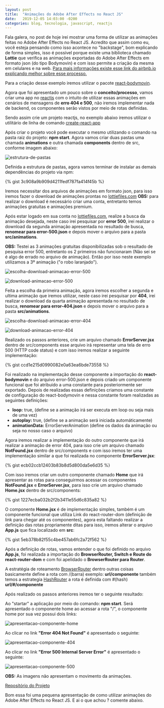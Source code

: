 ```yaml
---
layout: post
title:  "Animações do Adobe After Effects no React JS"
date:   2019-12-05 14:03:00 -0200
categories: blog, tecnologia, javascript, reactjs
---
```


Fala galera, no post de hoje irei mostrar uma forma de utilizar as animações feitas no Adobe After Effects no React JS. Acredito que assim como eu, você esteja pensando como isso acontece no "backstage", bom explicando de forma simples, isso é possível porque existe uma biblioteca chamado **Lottie** que verifica as animações exportadas do Adobe After Effects em formato json (do tipo Bodymovin) e com isso permite a criação da mesma em celulares e na web.  <a href="https://airbnb.io/lottie/#/" target="__blank">Para mais informações existe esse link do airbnb.io explicando melhor sobre esse processo.</a>

Para a criação desse exemplo iremos utilizar o pacote <a href="https://www.npmjs.com/package/react-bodymovin" target="__blank">react-bodymovin</a>. 


Agora que foi apresentado um pouco sobre o **conceito/processo**, vamos criar uma app no <a href="https://reactjs.org/" target="__blank">reactjs</a> com o intuito de utilizar essas animações em cenários de mensagens de **erro 404 e 500**, não iremos implementar nada de backend, os componentes serão vistos por meio de rotas definidas. 

Sendo assim crie um projeto reactjs, no exemplo abaixo iremos utilizar o utilitário de linha de comando <a href="https://github.com/facebook/create-react-app" target="__blank">create-react-app</a>



Após criar o projeto você pode executar o mesmo utilizando o comando na pasta raiz do projeto: **npm start**. 
Agora vamos criar duas pastas uma chamada **animations** e outra chamada **components** dentro de src, conforme imagem abaixo:

![estrutura-de-pastas](/assets/img/posts/animacoes-do-adobe-after-effects-no-react-js/0-estrutura-de-pastas.png)

Definida a estrutura de pastas, agora vamos terminar de instalar as demais dependências do projeto via npm:

{% gist 3c908a9b909d4211fedf787fa414f45b  %}

Iremos necessitar dos arquivos de animações em formato json, para isso iremos fazer o download de animações prontas no <a href="https://lottiefiles.com/" target="__blank">lottiefiles.com</a> **OBS:** para realizar o download é necessário criar uma conta, entretanto temos animações gratuitas e animações premium. 

Após estar logado em sua conta no <a href="https://lottiefiles.com/" target="__blank">lottiefiles.com</a>, realize a busca da animação desejada, neste caso irei pesquisar por **error 500**, irei realizar o download da segunda animação apresentada no resultado de busca, **renomear para error-500.json** e depois mover o arquivo para a pasta **src/animations**.

**OBS:** Testei as 3 animações gratuitas disponibilizadas sob o resultado de pesquisa error 500, entretanto os 2 primeiros não funcionaram (Não sei se é algo de errado no arquivo de animação). Então por isso neste exemplo utilizamos a 3º animação ("o robo laranjado").

![escolha-download-animacao-error-500](/assets/img/posts/animacoes-do-adobe-after-effects-no-react-js/1-lottiefiles-error-500.png)

![download-animacao-error-500](/assets/img/posts/animacoes-do-adobe-after-effects-no-react-js/2-lottie-download-error-500.png)


Feita a escolha da primeira animação, agora iremos escolher a segunda e ultima animação que iremos utilizar, neste caso irei pesquisar por **404**, irei realizar o download da quarta animação apresentada no resultado de busca, **renomear para error-404.json** e depois mover o arquivo para a pasta **src/animations**.

![escolha-download-animacao-error-404](/assets/img/posts/animacoes-do-adobe-after-effects-no-react-js/3-lottiefiles-escolha-animacacao-404.png)

![download-animacao-error-404](/assets/img/posts/animacoes-do-adobe-after-effects-no-react-js/4-lottiefiles-download-error-404.png)

Realizado os passos anteriores, crie um arquivo chamado **ErrorServer.jsx** dentro de src/components esse arquivo irá representar uma tela de erro 500 (HTTP code status) e com isso iremos realizar a seguinte implementação:

{% gist ccd1e215d0990082e0a63ea6bde73558  %}

Foi realizado na implementação desse componente a importação do **react-bodymovin** e do arquivo error-500.json e depois criado um componente funcional que foi atribuido a uma constante para posteriormente ser exportado. 
Depois de realizadas essas definições criamos uma constante de configuração do react-bodymovin e nessa constante foram realizadas as seguintes definições:

- **loop:** true, (define se a animação irá ser executa em loop ou seja mais de uma vez)
- **autoplay:** true, (define se a animação será iniciada automáticamente)
- **animationData:** ErrorServerAnimation (define os dados da animação ou seja no nosso caso o arquivo)

Agora iremos realizar a implementação do outro componente que irá realizar a animação de error 404, para isso crie um arquivo chamado **NotFound.jsx** dentro de src/components e com isso iremos ter uma implementação similar a que foi realizada no componente **ErrorServer.jsx**:

{% gist ecb02ccb12403b83b8d5d800da5e6d35 %}

Com isso iremos criar um outro componente chamado **Home** que irá apresentar as rotas para conseguirmos acessar os componentes  **NotFound.jsx** e **ErrorServer.jsx**, para isso crie um arquivo chamado **Home.jsx** dentro de src/components: 

{% gist 1227ecba032b2f2b3411e55d6c835a82 %}

O componente **Home.jsx** é de implementação simples, também é um componente funcional que utiliza Link do react-router-dom (definição de link para chegar até os componentes), agora esta faltando realizar a definição das rotas propriamente ditas para isso, iremos alterar o arquivo **App.js** que fica localizado em **src**:

{% gist 5eb378b82f55c4be457ab6fc2a72f562 %}

Após a definição de rotas, vamos entender o que foi definido no arquivo **App.js**, foi realizada a importação do **BrowserRouter, Switch e Route do react-router-dom** e com foi apelidado o **BrowserRouter para Router**.

A estratégia de roteamento <a href="https://reacttraining.com/react-router/web/api/BrowserRouter" target="__blank">BrowserRouter</a> dentro outras coisas basicamente define a rota com /(barra) exemplo: **url/componente** também temos a estrategia <a href="https://reacttraining.com/react-router/web/api/HashRouter" target="__blank">HashRouter</a> a rota é definida com #(hash) **url/#/componente**

Após realizado os passos anteriores iremos ter o seguinte resultado:

Ao "startar" a aplicação por meio do comando: **npm start**. Será apresentado o componente home ao acessar a rota "/", o componente home por sua vez possui dois links: 

![apresentacao-componente-home](/assets/img/posts/animacoes-do-adobe-after-effects-no-react-js/5-apresentacao-componente-home.png)

Ao clicar no link **"Error 404 Not Found"** é apresentado o seguinte:

![apresentacao-componente-404](/assets/img/posts/animacoes-do-adobe-after-effects-no-react-js/6-apresentacao-componente-404.png)

Ao clicar no link **"Error 500 Internal Server Error"** é apresentado o seguinte:

![apresentacao-componente-500](/assets/img/posts/animacoes-do-adobe-after-effects-no-react-js/7-apresentacao-componente-500.png)

**OBS:** As imagens não apresentam o movimento da animações.

<a href="https://github.com/paulodutra/example-reactjs-bodymovin" target="__blank">Reposítório do Projeto</a>

Bom essa foi uma pequena apresentação de como utilizar animações do Adobe After Effects no React JS. E ai o que achou ? comente abaixo.
























